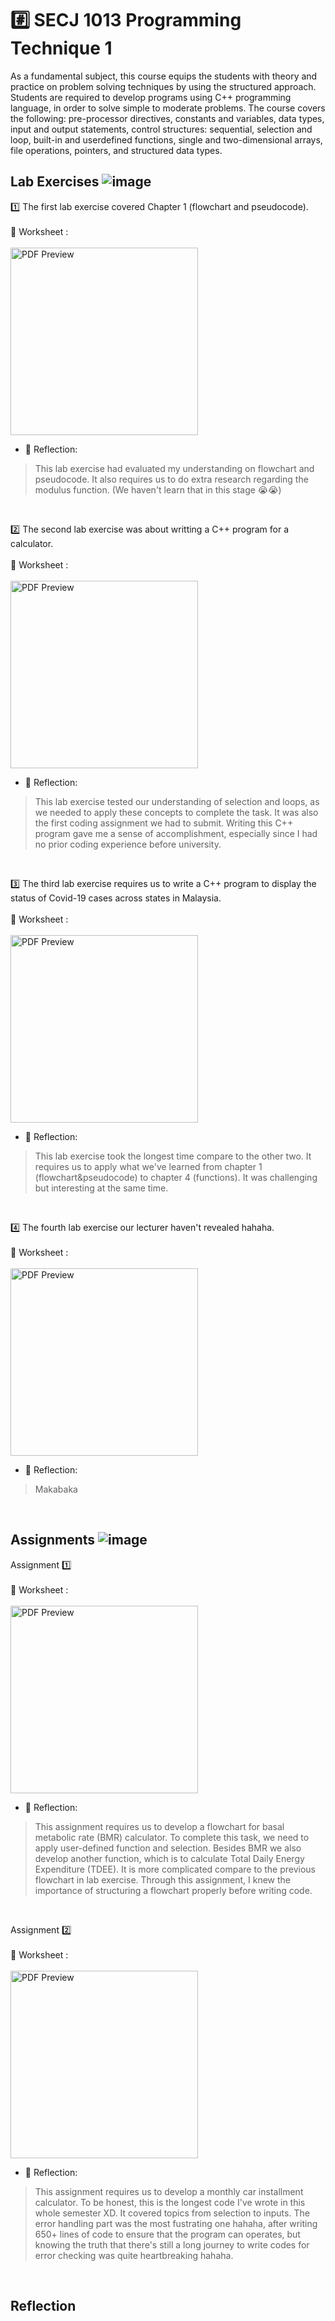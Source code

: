 # #️⃣ SECJ 1013 Programming Technique 1
As a fundamental subject, this course equips the students with theory and practice on problem
solving techniques by using the structured approach. Students are required to develop
programs using C++ programming language, in order to solve simple to moderate problems.
The course covers the following: pre-processor directives, constants and variables, data types,
input and output statements, control structures: sequential, selection and loop, built-in and userdefined functions, single and two-dimensional arrays, file operations, pointers, and structured
data types.

## Lab Exercises ![image](https://github.com/user-attachments/assets/4da32a48-7008-431e-9616-24d091b1aebf)
1️⃣ The first lab exercise covered Chapter 1 (flowchart and pseudocode).<br><br>
📝 Worksheet : <br><br>
<a href="Assignment/Lab Exercise 1.pdf">
  <img src="Assignment/l1.png" alt="PDF Preview" width="300">
</a>
- 💭 Reflection:
> This lab exercise had evaluated my understanding on flowchart and pseudocode. It also requires us to do extra research regarding the modulus function. (We haven't learn that in this stage 😭😭)
<br>

2️⃣ The second lab exercise was about writting a C++ program for a calculator.<br><br>
📝 Worksheet : <br><br>
<a href="Assignment/Lab Exercise 2.pdf">
  <img src="Assignment/l2.png" alt="PDF Preview" width="300">
</a>
- 💭 Reflection:
> This lab exercise tested our understanding of selection and loops, as we needed to apply these concepts to complete the task. It was also the first coding assignment we had to submit. Writing this C++ program gave me a sense of accomplishment, especially since I had no prior coding experience before university.
<br>

3️⃣ The third lab exercise requires us to write a C++ program to display the status of Covid-19 cases across states in Malaysia.<br><br>
📝 Worksheet : <br><br>
<a href="Assignment/Lab Exercise 3.pdf">
  <img src="Assignment/l3.png" alt="PDF Preview" width="300">
</a>
- 💭 Reflection:
> This lab exercise took the longest time compare to the other two. It requires us to apply what we've learned from chapter 1 (flowchart&pseudocode) to chapter 4 (functions). It was challenging but interesting at the same time. 
<br>

4️⃣ The fourth lab exercise our lecturer haven't revealed hahaha.<br><br>
📝 Worksheet : <br><br>
<a href="Assignment/Lab Exercise 1.pdf">
  <img src="Assignment/l1.png" alt="PDF Preview" width="300">
</a>
- 💭 Reflection:
> Makabaka
<br>

## Assignments ![image](Assignment/testing.gif)
Assignment 1️⃣  <br><br>
📝 Worksheet : <br><br>
<a href="Assignment/Assignment 1.pdf">
  <img src="Assignment/a1.png" alt="PDF Preview" width="300">
</a>
- 💭 Reflection:
> This assignment requires us to develop a flowchart for basal metabolic rate (BMR) calculator. To complete this task, we need to apply user-defined function and selection. Besides BMR we also develop another function, which is to calculate Total Daily Energy Expenditure (TDEE). It is more complicated compare to the previous flowchart in lab exercise. Through this assignment, I knew the importance of structuring a flowchart properly before writing code. 
<br>

Assignment 2️⃣  <br><br>
📝 Worksheet : <br><br>
<a href="Assignment/Assignment 2.pdf">
  <img src="Assignment/a2.png" alt="PDF Preview" width="300">
</a>
- 💭 Reflection:
> This assignment requires us to develop a monthly car installment calculator. To be honest, this is the longest code I've wrote in this whole semester XD. It covered topics from selection to inputs. The error handling part was the most fustrating one hahaha, after writing 650+ lines of code to ensure that the program can operates, but knowing the truth that there's still a long journey to write codes for error checking was quite heartbreaking hahaha.
<br>

## Reflection
